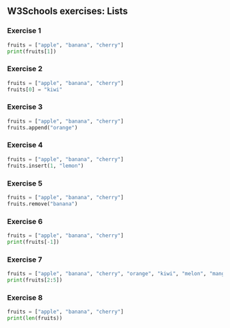 ## W3Schools exercises: Lists
### Exercise 1
```python
fruits = ["apple", "banana", "cherry"]
print(fruits[1])
```

### Exercise 2
```python
fruits = ["apple", "banana", "cherry"]
fruits[0] = "kiwi"
```

### Exercise 3
```python
fruits = ["apple", "banana", "cherry"]
fruits.append("orange")
```

### Exercise 4
```python
fruits = ["apple", "banana", "cherry"]
fruits.insert(1, "lemon")
```

### Exercise 5
```python
fruits = ["apple", "banana", "cherry"]
fruits.remove("banana")
```

### Exercise 6
```python
fruits = ["apple", "banana", "cherry"]
print(fruits[-1])
```

### Exercise 7
```python
fruits = ["apple", "banana", "cherry", "orange", "kiwi", "melon", "mango"]
print(fruits[2:5])
```

### Exercise 8
```python
fruits = ["apple", "banana", "cherry"]
print(len(fruits))
```
